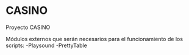 # CASINO
Proyecto CASINO

Módulos externos que serán necesarios para el funcionamiento de los scripts:
-Playsound
-PrettyTable
